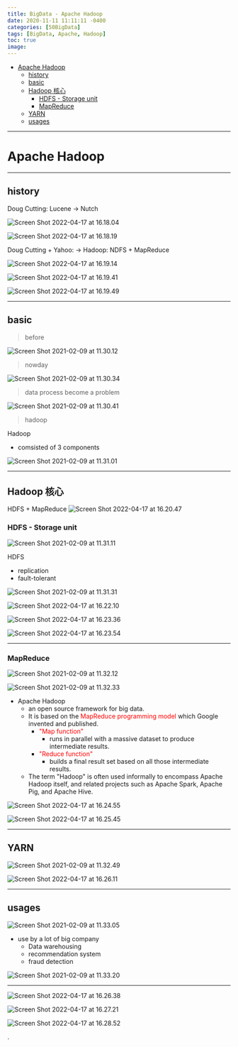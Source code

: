 ```yaml
---
title: BigData - Apache Hadoop
date: 2020-11-11 11:11:11 -0400
categories: [50BigData]
tags: [BigData, Apache, Hadoop]
toc: true
image:
---
```


- [Apache Hadoop](#apache-hadoop)
  - [history](#history)
  - [basic](#basic)
  - [Hadoop 核心](#hadoop-核心)
    - [HDFS - Storage unit](#hdfs---storage-unit)
    - [MapReduce](#mapreduce)
  - [YARN](#yarn)
  - [usages](#usages)



---


# Apache Hadoop

---



## history


Doug Cutting: Lucene -> Nutch


![Screen Shot 2022-04-17 at 16.18.04](https://i.imgur.com/bOzkYIP.png)

![Screen Shot 2022-04-17 at 16.18.19](https://i.imgur.com/9dTEX2W.png)



Doug Cutting + Yahoo: -> Hadoop: NDFS + MapReduce

![Screen Shot 2022-04-17 at 16.19.14](https://i.imgur.com/Rft5Uqu.png)


![Screen Shot 2022-04-17 at 16.19.41](https://i.imgur.com/I7eefJS.png)


![Screen Shot 2022-04-17 at 16.19.49](https://i.imgur.com/u1cjr6o.png)




---



## basic


> before

![Screen Shot 2021-02-09 at 11.30.12](https://i.imgur.com/HUvNu3D.png)

> nowday

![Screen Shot 2021-02-09 at 11.30.34](https://i.imgur.com/bNIZ1Gd.png)

> data process become a problem

![Screen Shot 2021-02-09 at 11.30.41](https://i.imgur.com/XLLYCM4.png)


> hadoop

Hadoop
- comsisted of 3 components

![Screen Shot 2021-02-09 at 11.31.01](https://i.imgur.com/n820Q6q.png)



---


## Hadoop 核心


HDFS + MapReduce
![Screen Shot 2022-04-17 at 16.20.47](https://i.imgur.com/aPZpVmA.png)



### HDFS - Storage unit

![Screen Shot 2021-02-09 at 11.31.11](https://i.imgur.com/nvhaKm1.png)

HDFS
- replication
- fault-tolerant

![Screen Shot 2021-02-09 at 11.31.31](https://i.imgur.com/vO0CuZm.png)


![Screen Shot 2022-04-17 at 16.22.10](https://i.imgur.com/1h8r3vn.png)

![Screen Shot 2022-04-17 at 16.23.36](https://i.imgur.com/dMWMLNS.png)

![Screen Shot 2022-04-17 at 16.23.54](https://i.imgur.com/lGsuZPg.png)




---


### MapReduce


![Screen Shot 2021-02-09 at 11.32.12](https://i.imgur.com/Uo4Ga2l.png)


![Screen Shot 2021-02-09 at 11.32.33](https://i.imgur.com/JIeUA3J.png)


- Apache Hadoop
  - an open source framework for big data.
  - It is based on the <font color=red> MapReduce programming model </font> which Google invented and published.
    - <font color=red> "Map function" </font>
      - runs in parallel with a massive dataset to produce intermediate results.
    - <font color=red> "Reduce function" </font>
      - builds a final result set based on all those intermediate results.
  - The term "Hadoop" is often used informally to encompass Apache Hadoop itself, and related projects such as Apache Spark, Apache Pig, and Apache Hive.

![Screen Shot 2022-04-17 at 16.24.55](https://i.imgur.com/vgZpIEn.png)


![Screen Shot 2022-04-17 at 16.25.45](https://i.imgur.com/8Eik3Ew.png)






---

## YARN

![Screen Shot 2021-02-09 at 11.32.49](https://i.imgur.com/uVF1zeQ.png)

![Screen Shot 2022-04-17 at 16.26.11](https://i.imgur.com/vC7a0Pf.png)







---


## usages

![Screen Shot 2021-02-09 at 11.33.05](https://i.imgur.com/Xi3C1xr.png)


- use by a lot of big company
  - Data warehousing
  - recommendation system
  - fraud detection

![Screen Shot 2021-02-09 at 11.33.20](https://i.imgur.com/3E2kizG.png)



---


![Screen Shot 2022-04-17 at 16.26.38](https://i.imgur.com/yjJ7pc9.png)

![Screen Shot 2022-04-17 at 16.27.21](https://i.imgur.com/uALZw6u.png)


![Screen Shot 2022-04-17 at 16.28.52](https://i.imgur.com/I5cPLXZ.png)














.
